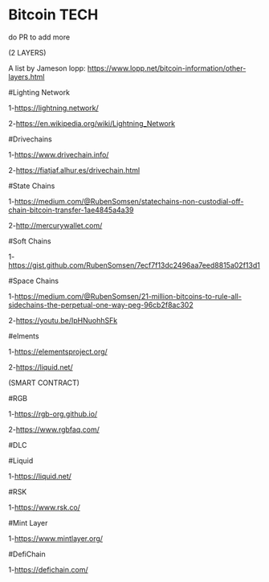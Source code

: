 # Bitcoin TECH 
do PR to add more 

(2 LAYERS)

A list by Jameson lopp: https://www.lopp.net/bitcoin-information/other-layers.html

#Lighting Network

1-https://lightning.network/

2-https://en.wikipedia.org/wiki/Lightning_Network


#Drivechains

1-https://www.drivechain.info/

2-https://fiatjaf.alhur.es/drivechain.html

#State Chains

1-https://medium.com/@RubenSomsen/statechains-non-custodial-off-chain-bitcoin-transfer-1ae4845a4a39

2-http://mercurywallet.com/

#Soft Chains 

1-https://gist.github.com/RubenSomsen/7ecf7f13dc2496aa7eed8815a02f13d1

#Space Chains 

1-https://medium.com/@RubenSomsen/21-million-bitcoins-to-rule-all-sidechains-the-perpetual-one-way-peg-96cb2f8ac302

2-https://youtu.be/IpHNuohhSFk

#elments 

1-https://elementsproject.org/

2-https://liquid.net/

(SMART CONTRACT)

#RGB

1-https://rgb-org.github.io/

2-https://www.rgbfaq.com/

#DLC

#Liquid 

1-https://liquid.net/

#RSK

1-https://www.rsk.co/

#Mint Layer 

1-https://www.mintlayer.org/

#DefiChain

1-https://defichain.com/

